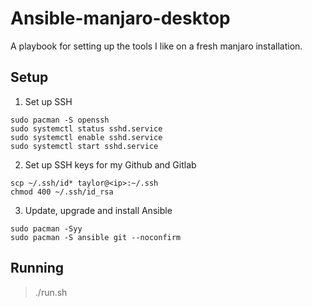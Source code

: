 # Ansible-manjaro-desktop

A playbook for setting up the tools I like on a fresh manjaro
installation.

## Setup

1. Set up SSH

```
sudo pacman -S openssh
sudo systemctl status sshd.service
sudo systemctl enable sshd.service
sudo systemctl start sshd.service
```

2. Set up SSH keys for my Github and Gitlab

```
scp ~/.ssh/id* taylor@<ip>:~/.ssh
chmod 400 ~/.ssh/id_rsa
```

3. Update, upgrade and install Ansible

```
sudo pacman -Syy
sudo pacman -S ansible git --noconfirm
```

## Running

> ./run.sh
